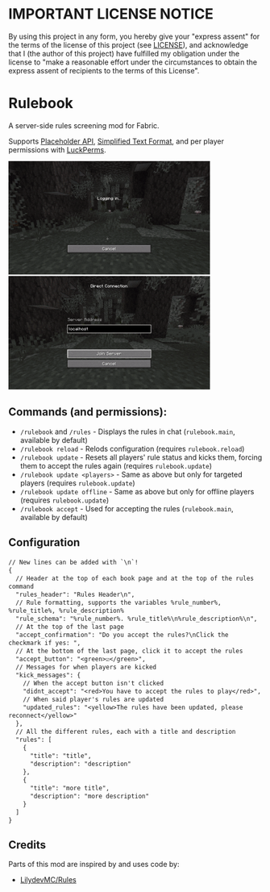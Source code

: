 # IMPORTANT LICENSE NOTICE
By using this project in any form, you hereby give your "express assent" for the terms of the license of this project (see [LICENSE](https://raw.githubusercontent.com/Libreh/Rulebook/refs/heads/main/LICENSE)), and acknowledge that I (the author of this project) have fulfilled my obligation under the license to "make a reasonable effort under the circumstances to obtain the express assent of recipients to the terms of this License".

# Rulebook
A server-side rules screening mod for Fabric.

Supports [Placeholder API](https://placeholders.pb4.eu/user/general/), [Simplified Text Format](https://placeholders.pb4.eu/user/text-format/), and per player permissions with [LuckPerms]([https://github.com/LuckPerms/LuckPerms](https://github.com/LuckPerms/LuckPerms)).

<img src="https://raw.githubusercontent.com/Libreh/Rulebook/refs/heads/main/rulebook_reject.gif" width="400"/>
<img src="https://raw.githubusercontent.com/Libreh/Rulebook/refs/heads/main/rulebook_accept.gif" width="400"/>

## Commands (and permissions):
- `/rulebook` and `/rules` - Displays the rules in chat (`rulebook.main`, available by default)
- `/rulebook reload` - Relods configuration (requires `rulebook.reload`)
- `/rulebook update` - Resets all players' rule status and kicks them, forcing them to accept the rules again (requires `rulebook.update`)
- `/rulebook update <players>` - Same as above but only for targeted players (requires `rulebook.update`)
- `/rulebook update offline` - Same as above but only for offline players (requires `rulebook.update`)
- `/rulebook accept` - Used for accepting the rules (`rulebook.main`, available by default)

## Configuration
```json5
// New lines can be added with `\n`!
{
  // Header at the top of each book page and at the top of the rules command
  "rules_header": "Rules Header\n",
  // Rule formatting, supports the variables %rule_number%, %rule_title%, %rule_description%
  "rule_schema": "%rule_number%. %rule_title%\n%rule_description%\n",
  // At the top of the last page
  "accept_confirmation": "Do you accept the rules?\nClick the checkmark if yes: ",
  // At the bottom of the last page, click it to accept the rules
  "accept_button": "<green>☑</green>",
  // Messages for when players are kicked
  "kick_messages": {
    // When the accept button isn't clicked
    "didnt_accept": "<red>You have to accept the rules to play</red>",
    // When said player's rules are updated
    "updated_rules": "<yellow>The rules have been updated, please reconnect</yellow>"
  },
  // All the different rules, each with a title and description
  "rules": [
    {
      "title": "title",
      "description": "description"
    },
    {
      "title": "more title",
      "description": "more description"
    }
  ]
}
```

## Credits
Parts of this mod are inspired by and uses code by:
- [LilydevMC/Rules](https://github.com/LilydevMC/Rules)
